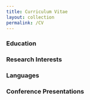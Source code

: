 ```yaml
---
title: Curriculum Vitae
layout: collection
permalink: /CV
---
```


### Education

### Research Interests 

### Languages 

### Conference Presentations 
